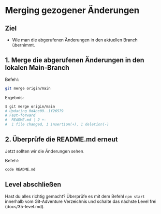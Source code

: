 # Merging gezogener Änderungen
## Ziel
- Wie man die abgerufenen Änderungen in den aktuellen Branch übernimmt.

## 1. Merge die abgerufenen Änderungen in den lokalen Main-Branch

Befehl:  
```bash
git merge origin/main
```

Ergebnis:  
```bash
$ git merge origin/main
# Updating 0d4bc09..1f26579
# Fast-forward
#  README.md | 2 +-
#  1 file changed, 1 insertion(+), 1 deletion(-)
```

## 2. Überprüfe die README.md erneut
Jetzt sollten wir die Änderungen sehen.

Befehl:  
```bash
code README.md
```

## Level abschließen
Hast du alles richtig gemacht? Überprüfe es mit dem Befehl `npm start` innerhalb vom Git-Adventure Verzeichnis und schalte das nächste Level frei (docs/35-level.md).